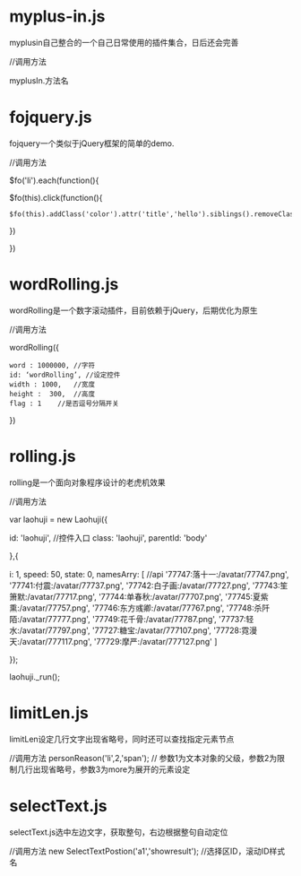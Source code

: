 # myplus-in.js
myplusin自己整合的一个自己日常使用的插件集合，日后还会完善

//调用方法

myplusIn.方法名

# fojquery.js
fojquery一个类似于jQuery框架的简单的demo.

//调用方法

$fo('li').each(function(){

  $fo(this).click(function(){
  
    $fo(this).addClass('color').attr('title','hello').siblings().removeClass('color').removeAttr('title')
    
  })
  
})

# wordRolling.js
wordRolling是一个数字滚动插件，目前依赖于jQuery，后期优化为原生

//调用方法

wordRolling({

	word : 1000000,	//字符
	id: ‘wordRolling’, //设定控件
	width : 1000,	//宽度
	height :  300,	//高度
	flag : 1	//是否逗号分隔开关

})

# rolling.js
rolling是一个面向对象程序设计的老虎机效果

//调用方法

var laohuji = new Laohuji({

id: 'laohuji', //控件入口
class: 'laohuji',
parentId: 'body'

},{

i: 1,
speed: 50,
state: 0,
namesArry: [ //api
'77747:落十一:/avatar/77747.png',
'77741:付震:/avatar/77737.png',
'77742:白子画:/avatar/77727.png',
'77743:笙箫默:/avatar/77717.png',
'77744:单春秋:/avatar/77707.png',
'77745:夏紫熏:/avatar/77757.png',
'77746:东方彧卿:/avatar/77767.png',
'77748:杀阡陌:/avatar/77777.png',
'77749:花千骨:/avatar/77787.png',
'77737:轻水:/avatar/77797.png',
'77727:糖宝:/avatar/777107.png',
'77728:霓漫天:/avatar/777117.png',
'77729:摩严:/avatar/777127.png'
]

});

laohuji._run();


# limitLen.js
limitLen设定几行文字出现省略号，同时还可以查找指定元素节点

//调用方法
personReason('li',2,'span');  // 参数1为文本对象的父级，参数2为限制几行出现省略号，参数3为more为展开的元素设定


# selectText.js
selectText.js选中左边文字，获取整句，右边根据整句自动定位

//调用方法
new SelectTextPostion('a1','showresult'); //选择区ID，滚动ID样式名
